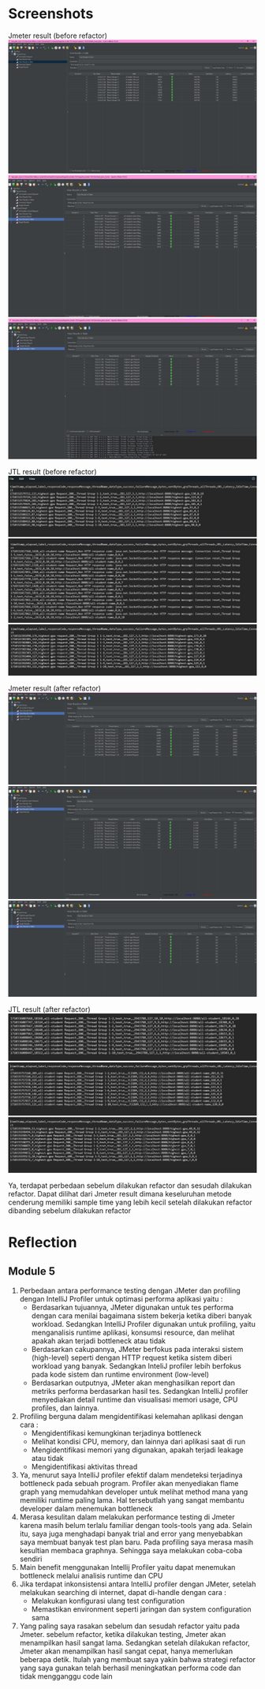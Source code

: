 # Screenshots
Jmeter result (before refactor)
![](all-student-jmx.jpg)
![](all-student-name-jmx.jpg)
![](highest-gpa-jmx.jpg)

JTL result (before refactor)
![](all-student-jtl.jpg)
![](all-student-name-jtl.jpg)
![](highest-gpa-jtl.jpg)

Jmeter result (after refactor)
![](all_student_refactor_jmx.jpg)
![](all_studentname_refactor_jmx.jpg)
![](highest_gpa_refactor_jmx.jpg)

JTL result (after refactor)
![](all_student_refactor_jtl.jpg)
![](all_studentname_refactor_jtl.jpg)
![](highest_gpa_refactor_jtl.jpg)

Ya, terdapat perbedaan sebelum dilakukan refactor dan sesudah dilakukan refactor.
Dapat dilihat dari Jmeter result dimana keseluruhan metode cenderung memiliki sample time
yang lebih kecil setelah dilakukan refactor dibanding sebelum dilakukan refactor

# Reflection

## Module 5

1. Perbedaan antara performance testing dengan JMeter dan profiling dengan IntelliJ Profiler untuk optimasi performa aplikasi yaitu :
    * Berdasarkan tujuannya, JMeter digunakan untuk tes performa dengan cara menilai bagaimana sistem bekerja ketika diberi banyak workload.
      Sedangkan IntelliJ Profiler digunakan untuk profiling, yaitu menganalisis runtime aplikasi, konsumsi resource, dan melihat apakah akan terjadi bottleneck atau tidak
    * Berdasarkan cakupannya, JMeter berfokus pada interaksi sistem (high-level) seperti dengan HTTP request ketika sistem diberi workload yang banyak.
      Sedangkan InteliJ profiler lebih berfokus pada kode sistem dan runtime environment (low-level)
    * Berdasarkan outputnya, JMeter akan menghasilkan report dan metriks performa berdasarkan hasil tes. Sedangkan IntelliJ profiler menyediakan detail runtime dan visualisasi
      memori usage, CPU profiles, dan lainnya.
2. Profiling berguna dalam mengidentifikasi kelemahan aplikasi dengan cara :
    * Mengidentifikasi kemungkinan terjadinya bottleneck
    * Melihat kondisi CPU, memory, dan lainnya dari aplikasi saat di run
    * Mengidentifikasi memori yang digunakan, apakah terjadi leakage atau tidak
    * Mengidentifikasi aktivitas thread
3. Ya, menurut saya IntelliJ profiler efektif dalam mendeteksi terjadinya bottleneck pada sebuah program.
   Profiler akan menyediakan flame graph yang memudahkan developer untuk melihat method mana yang memiliki runtime paling lama.
   Hal tersebutlah yang sangat membantu developer dalam menemukan bottleneck
4. Merasa kesulitan dalam melakukan performance testing di Jmeter karena masih belum terlalu familiar dengan tools-tools yang ada.
   Selain itu, saya juga menghadapi banyak trial and error yang menyebabkan saya membuat banyak test plan baru.
   Pada profiling saya merasa masih kesultian membaca graphnya. Sehingga saya melakukan coba-coba sendiri
5. Main benefit menggunakan Intellij Profiler yaitu dapat menemukan bottleneck melalui analisis runtime dan CPU
6. Jika terdapat inkonsistensi antara IntelliJ profiler dengan JMeter, setelah melakukan searching di internet, dapat di-handle dengan cara :
   * Melakukan konfigurasi ulang test configuration
   * Memastikan environment seperti jaringan dan system configuration sama
7. Yang paling saya rasakan sebelum dan sesudah refactor yaitu pada Jmeter. sebelum refactor, ketika dilakukan testing, Jmeter akan menampilkan hasil sangat lama.
   Sedangkan setelah dilakukan refactor, Jmeter akan menampilkan hasil sangat cepat, hanya memerlukan beberapa detik.
   Itulah yang membuat saya yakin bahwa strategi refactor yang saya gunakan telah berhasil meningkatkan performa code dan tidak mengganggu code lain